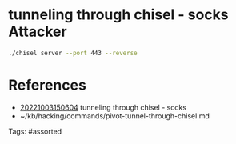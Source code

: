 # tunneling through chisel - socks Attacker
```bash
./chisel server --port 443 --reverse
```

# References
- [20221003150604](/zet/20221003150604/) tunneling through chisel - socks
- ~/kb/hacking/commands/pivot-tunnel-through-chisel.md

Tags:
    #assorted


